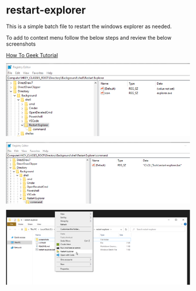 # restart-explorer

This is a simple batch file to restart the windows explorer as needed.

To add to context menu follow the below steps and review the below screenshots

[How To Geek Tutorial](https://www.howtogeek.com/howto/windows-vista/add-any-application-to-the-desktop-right-click-menu-in-vista/#:~:text=Adding%20Applications%20to%20the%20Desktop%20Context%20Menu&text=Right%2Dclick%20on%20the%20%E2%80%9Cshell,on%20the%20desktop%20context%20menu)

![registry-1](./screenshots/registry-1.png)

![registry-2](./screenshots/registry-2.png)

![context-menu](./screenshots/context-menu.png)
